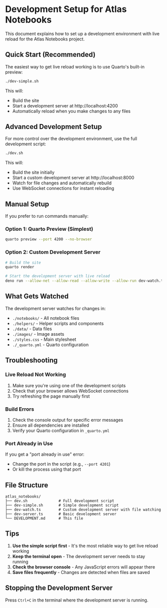 # Development Setup for Atlas Notebooks

This document explains how to set up a development environment with live reload for the Atlas Notebooks project.

## Quick Start (Recommended)

The easiest way to get live reload working is to use Quarto's built-in preview:

```bash
./dev-simple.sh
```

This will:

- Build the site
- Start a development server at http://localhost:4200
- Automatically reload when you make changes to any files

## Advanced Development Setup

For more control over the development environment, use the full development script:

```bash
./dev.sh
```

This will:

- Build the site initially
- Start a custom development server at http://localhost:8000
- Watch for file changes and automatically rebuild
- Use WebSocket connections for instant reloading

## Manual Setup

If you prefer to run commands manually:

### Option 1: Quarto Preview (Simplest)

```bash
quarto preview --port 4200 --no-browser
```

### Option 2: Custom Development Server

```bash
# Build the site
quarto render

# Start the development server with live reload
deno run --allow-net --allow-read --allow-write --allow-run dev-watch.ts
```

## What Gets Watched

The development server watches for changes in:

- `./notebooks/` - All notebook files
- `./helpers/` - Helper scripts and components
- `./data/` - Data files
- `./images/` - Image assets
- `./styles.css` - Main stylesheet
- `./_quarto.yml` - Quarto configuration

## Troubleshooting

### Live Reload Not Working

1. Make sure you're using one of the development scripts
2. Check that your browser allows WebSocket connections
3. Try refreshing the page manually first

### Build Errors

1. Check the console output for specific error messages
2. Ensure all dependencies are installed
3. Verify your Quarto configuration in `_quarto.yml`

### Port Already in Use

If you get a "port already in use" error:

- Change the port in the script (e.g., `--port 4201`)
- Or kill the process using that port

## File Structure

```
atlas_notebooks/
├── dev.sh              # Full development script
├── dev-simple.sh       # Simple development script
├── dev-watch.ts        # Custom development server with file watching
├── dev-server.ts       # Basic development server
└── DEVELOPMENT.md      # This file
```

## Tips

1. **Use the simple script first** - It's the most reliable way to get live reload working
2. **Keep the terminal open** - The development server needs to stay running
3. **Check the browser console** - Any JavaScript errors will appear there
4. **Save files frequently** - Changes are detected when files are saved

## Stopping the Development Server

Press `Ctrl+C` in the terminal where the development server is running.
